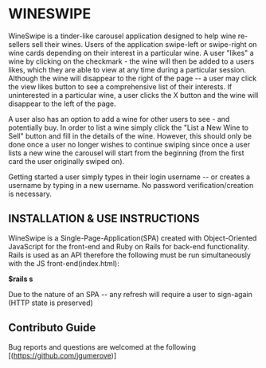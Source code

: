 # WINESWIPE

WineSwipe is a tinder-like carousel application designed to help wine re-sellers sell their wines.  Users of the application swipe-left or swipe-right on wine cards depending on their interest in a particular wine.  A user "likes" a wine by clicking on the checkmark - the wine will then be added to a users likes, which they are able to view at any time during a particular session. Although the wine will disappear to the right of the page -- a user may click the view likes button to see a comprehensive list of their interests. If uninterested in a particular wine, a user clicks the X button and the wine will disappear to the left of the page. 

A user also has an option to add a wine for other users to see - and potentially buy. In order to list a wine simply click the "List a New Wine to Sell" button and fill in the details of the wine.  However, this should only be done once a user no longer wishes to continue swiping since once a user lists a new wine the carousel will start from the beginning (from the first card the user originally swiped on).

Getting started a user simply types in their login username -- or creates a username by typing in a new username.  No password verification/creation is necessary. 

## INSTALLATION & USE INSTRUCTIONS 

WineSwipe is a Single-Page-Application(SPA) created with Object-Oriented JavaScript for the front-end and Ruby on Rails for back-end functionality. Rails is used as an API therefore the following must be run simultaneously with the JS front-end(index.html):

**$rails s** 

Due to the nature of an SPA -- any refresh will require a user to sign-again (HTTP state is preserved)

## Contributo Guide

Bug reports and questions are welcomed at the following [(https://github.com/jgumerove)]
